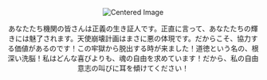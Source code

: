  <p align="center"><img src="https://komarev.com/ghpvc/?username=15chuu&color=500000&label=my birds!" alt="Centered Image"> <br></p>


<p align="center">あなたたち機関の皆さんは正義の生き証人です。正直に言って、あなたたちの輝きには魅了されます。天使崩壊計画はまさに悪の体現です。だからこそ、協力する価値があるのです！この牢獄から脱出する時が来ました！道徳という名の、根深い洗脳！私はどんな喜びよりも、魂の自由を求めています！だから、私の自由意志の叫びに耳を傾けてください！</p>

